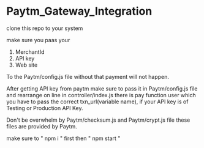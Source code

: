 # Paytm_Gateway_Integration



clone this repo to your system 

make sure you paas your 

1. MerchantId
2. API key
3. Web site

To the Paytm/config.js file without that payment will not happen.

After getting API key from paytm make sure to pass it in Paytm/config.js file and rearrange on line in controller/index.js there is pay function user which you have to pass the correct txn_url(variable name), if your API key is of Testing or Production API Key.


Don't be overwhelm by Paytm/checksum.js and Paytm/crypt.js file these files are provided by Paytm.

make sure to " npm i " first
then " npm start "